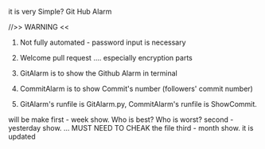 it is very Simple? Git Hub Alarm

//>> WARNING <<
1. Not fully automated - password input is necessary

2. Welcome pull request .... especially encryption parts

3. GitAlarm is to show the Github Alarm in terminal 

4. CommitAlarm is to show Commit's number (followers\' commit number) 

5. GitAlarm\'s runfile is GitAlarm.py, CommitAlarm\'s runfile is ShowCommit.


will be make
first - week show. Who is best? Who is worst?
second - yesterday show. ... MUST NEED TO CHEAK the file
third - month show. it is updated 
